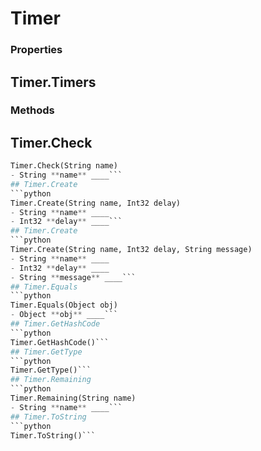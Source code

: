 # Timer    

### Properties  
## Timer.Timers 
### Methods  
## Timer.Check
```python
Timer.Check(String name)
- String **name** ____```
## Timer.Create
```python
Timer.Create(String name, Int32 delay)
- String **name** ____
- Int32 **delay** ____```
## Timer.Create
```python
Timer.Create(String name, Int32 delay, String message)
- String **name** ____
- Int32 **delay** ____
- String **message** ____```
## Timer.Equals
```python
Timer.Equals(Object obj)
- Object **obj** ____```
## Timer.GetHashCode
```python
Timer.GetHashCode()```
## Timer.GetType
```python
Timer.GetType()```
## Timer.Remaining
```python
Timer.Remaining(String name)
- String **name** ____```
## Timer.ToString
```python
Timer.ToString()```